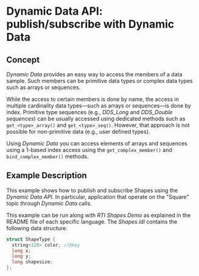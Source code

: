 # Dynamic Data API: publish/subscribe with Dynamic Data

## Concept

*Dynamic Data* provides an easy way to access the members of a data sample. Such
members can be primitive data types or complex data types such as arrays or
sequences.

While the access to certain members is done by name, the access in multiple
cardinality data types—such as arrays or sequences—is done by index. Primitive
type sequences (e.g., *DDS_Long* and *DDS_Double sequences*) can be usually
accessed using dedicated methods such as `get_<type>_array()` and
`get_<type>_seq()`. However, that approach is not possible for non-primitive
data (e.g., user defined types).

Using *Dynamic Data* you can access elements of arrays and sequences using a
1-based index access using the `get_complex_member()` and
`bind_complex_member()` methods.

## Example Description

This example shows how to publish and subscribe Shapes using the *Dynamic Data
API*. In particular, application that operate on the "Square" topic through
*Dynamic Data* calls.

This example can be run along with *RTI Shapes Demo* as explained in the README
file of each specific language. The *Shapes.idl* contains the following data
structure:

```cpp
struct ShapeType {
  string<128> color; //@key
  long x;
  long y;
  long shapesize;
};
```
